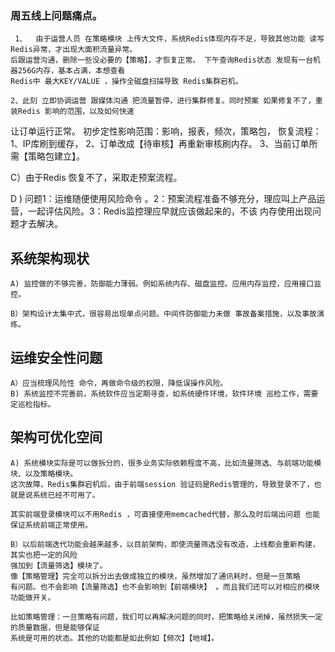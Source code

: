 
### 周五线上问题痛点。

	 1、  由于运营人员 在策略模块 上传大文件，系统Redis体现内存不足，导致其他功能 读写Redis异常，才出现大面积流量异常。
	后跟运营沟通，删除一些没必要的【策略】，才恢复正常。 下午查询Redis状态 发现有一台机器256G内存，基本占满，本想查看
	Redis中 最大KEY/VALUE ，操作全磁盘扫描导致 Redis集群宕机。
  
	2、此刻 立即协调运营 跟媒体沟通 把流量暂停，进行集群修复。同时预案 如果修复不了，重装Redis 影响的范围，以及如何快速
让订单运行正常。
初步定性影响范围：影响，报表，频次，策略包，
恢复流程：
1、IP库刷到缓存，
2、订单改成【待审核】再重新审核刷内存。
3、当前订单所需【策略包建立】。


C）由于Redis 恢复不了，采取走预案流程。

D ) 问题1：运维随便使用风险命令 。2：预案流程准备不够充分，理应叫上产品运营，一起评估风险。3：Redis监控理应早就应该做起来的，不该
内存使用出现问题才去解决。



## 系统架构现状

 	A) 监控做的不够完善，防御能力薄弱。例如系统内存、磁盘监控。应用内存监控，应用接口监控。
  
	B）架构设计太集中式，很容易出现单点问题。中间件防御能力未做 事故备案措施，以及事故演练。
	

## 运维安全性问题


	A）应当梳理风险性 命令，再做命令级的权限，降低误操作风险。 
	B) 系统监控不完善前，系统软件应当定期寻查，如系统硬件环境，软件环境 巡检工作，需要定巡检指标。

## 架构可优化空间


	A) 系统模块实际是可以做拆分的，很多业务实际依赖程度不高，比如流量筛选、与前端功能模块、以及策略模块。 
	这次故障，Redis集群宕机后，由于前端session 验证码是Redis管理的，导致登录不了，也就是说系统已经不可用了。
  
	其实前端登录模块可以不用Redis ，可直接使用memcached代替，那么及时后端出问题 也能保证系统前端正常使用。 
  
	B）以后前端迭代功能会越来越多，以目前架构，即使流量筛选没有改造，上线都会重新构建，其实也把一定的风险
	强加到【流量筛选】模块了。
	像【策略管理】完全可以拆分出去做成独立的模块，虽然增加了通讯耗时，但是一旦策略
	有问题。也不会影响【流量筛选】也不会影响到【前端模块】 。而且我们还可以对相应的模块功能做开关。
  
	比如策略管理：一旦策略有问题，我们可以再解决问题的同时，把策略给关闭掉，虽然损失一定的质量数据，但是能够保证
	系统是可用的状态。其他的功能都是如此例如【频次】【地域】。
	
  
